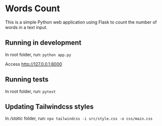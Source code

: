 # Words Count

This is a simple Python web application using Flask to count the number of words in a text input.


## Running in development

In root folder, run:
`python app.py`

Access http://127.0.0.1:8000


## Running tests

In root folder, run:
`pytest`


## Updating Tailwindcss styles

In */static* folder, run:
`npx tailwindcss -i src/style.css -o css/main.css`
